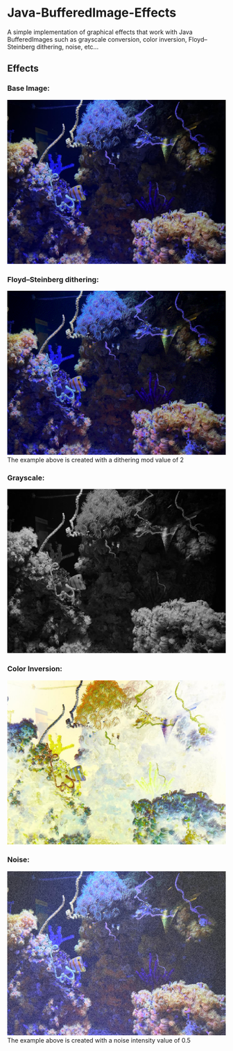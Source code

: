 # Java-BufferedImage-Effects
A simple implementation of graphical effects that work with Java BufferedImages such as grayscale conversion, color inversion, Floyd–Steinberg dithering, noise, etc...

## Effects

### Base Image:
![](Images/Base.jpg)

### Floyd–Steinberg dithering:
![](Images/Dithered.jpg)
The example above is created with a dithering mod value of 2

### Grayscale:
![](Images/Grayscale.jpg)

### Color Inversion:
![](Images/Inverted.jpg)

### Noise:
![](Images/Noise.jpg)
The example above is created with a noise intensity value of 0.5
